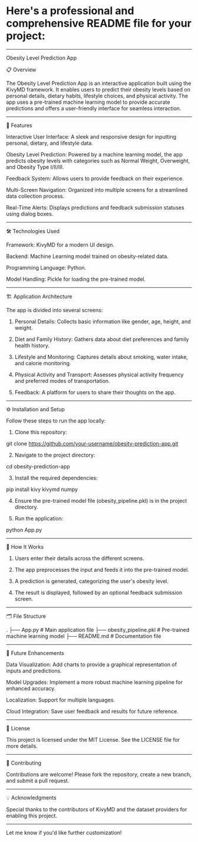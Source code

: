 # Here's a professional and comprehensive README file for your project:


---

Obesity Level Prediction App

📋 Overview

The Obesity Level Prediction App is an interactive application built using the KivyMD framework. It enables users to predict their obesity levels based on personal details, dietary habits, lifestyle choices, and physical activity. The app uses a pre-trained machine learning model to provide accurate predictions and offers a user-friendly interface for seamless interaction.


---

🚀 Features

Interactive User Interface: A sleek and responsive design for inputting personal, dietary, and lifestyle data.

Obesity Level Prediction: Powered by a machine learning model, the app predicts obesity levels with categories such as Normal Weight, Overweight, and Obesity Type I/II/III.

Feedback System: Allows users to provide feedback on their experience.

Multi-Screen Navigation: Organized into multiple screens for a streamlined data collection process.

Real-Time Alerts: Displays predictions and feedback submission statuses using dialog boxes.



---

🛠️ Technologies Used

Framework: KivyMD for a modern UI design.

Backend: Machine Learning model trained on obesity-related data.

Programming Language: Python.

Model Handling: Pickle for loading the pre-trained model.



---

🏗️ Application Architecture

The app is divided into several screens:

1. Personal Details: Collects basic information like gender, age, height, and weight.


2. Diet and Family History: Gathers data about diet preferences and family health history.


3. Lifestyle and Monitoring: Captures details about smoking, water intake, and calorie monitoring.


4. Physical Activity and Transport: Assesses physical activity frequency and preferred modes of transportation.


5. Feedback: A platform for users to share their thoughts on the app.




---

⚙️ Installation and Setup

Follow these steps to run the app locally:

1. Clone this repository:

git clone https://github.com/your-username/obesity-prediction-app.git


2. Navigate to the project directory:

cd obesity-prediction-app


3. Install the required dependencies:

pip install kivy kivymd numpy


4. Ensure the pre-trained model file (obesity_pipeline.pkl) is in the project directory.


5. Run the application:

python App.py




---

🧠 How It Works

1. Users enter their details across the different screens.


2. The app preprocesses the input and feeds it into the pre-trained model.


3. A prediction is generated, categorizing the user's obesity level.


4. The result is displayed, followed by an optional feedback submission screen.




---

🗂️ File Structure

.
├── App.py                 # Main application file
├── obesity_pipeline.pkl   # Pre-trained machine learning model
├── README.md              # Documentation file


---

📖 Future Enhancements

Data Visualization: Add charts to provide a graphical representation of inputs and predictions.

Model Upgrades: Implement a more robust machine learning pipeline for enhanced accuracy.

Localization: Support for multiple languages.

Cloud Integration: Save user feedback and results for future reference.



---

📝 License

This project is licensed under the MIT License. See the LICENSE file for more details.


---

🤝 Contributing

Contributions are welcome! Please fork the repository, create a new branch, and submit a pull request.


---

💡 Acknowledgments

Special thanks to the contributors of KivyMD and the dataset providers for enabling this project.


---

Let me know if you'd like further customization!

